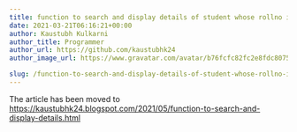```yaml
---
title: function to search and display details of student whose rollno is '11' from the binary file student.dat having structure [rollno, name, class and fees].
date: 2021-03-21T06:16:21+00:00
author: Kaustubh Kulkarni
author_title: Programmer
author_url: https://github.com/kaustubhk24
author_image_url: https://www.gravatar.com/avatar/b76fcfc82fc2e8fdc8075636f1735f61?s=200

slug: /function-to-search-and-display-details-of-student-whose-rollno-is-11-from-the-binary-file-student-dat-having-structure-rollno-name-class-and-fees/
---
```

The article has been moved to https://kaustubhk24.blogspot.com/2021/05/function-to-search-and-display-details.html